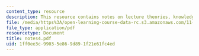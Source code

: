 ```yaml
---
content_type: resource
description: This resource contains notes on lecture theories, knowledge and practice.
file: /media/https%3A/open-learning-course-data-rc.s3.amazonaws.com/11-965-reflective-practice-an-approach-for-expanding-your-learning-frontiers-january-iap-2007/1ff0ee3c99035e869d891f21e61fc4ed_notes4.pdf
file_type: application/pdf
resourcetype: Document
title: notes4.pdf
uid: 1ff0ee3c-9903-5e86-9d89-1f21e61fc4ed
---
```

